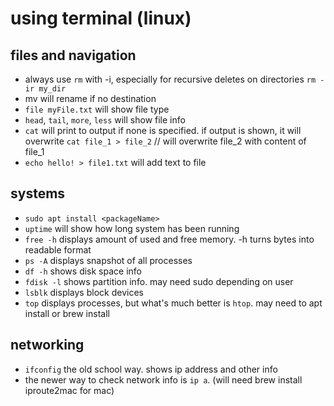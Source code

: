 # using terminal (linux)

## files and navigation

- always use `rm` with -i, especially for recursive deletes on directories `rm -ir my_dir` 
- mv will rename if no destination
- `file myFile.txt` will show file type
- `head`, `tail`, `more`, `less` will show file info
- `cat` will print to output if none is specified. if output is shown, it will overwrite `cat file_1 > file_2` // will overwrite file_2 with content of file_1
- `echo hello! > file1.txt` will add text to file

## systems

- `sudo apt install <packageName>` 
- `uptime` will show how long system has been running
- `free -h` displays amount of used and free memory. -h turns bytes into readable format
- `ps -A` displays snapshot of all processes
- `df -h` shows disk space info
- `fdisk -l` shows partition info. may need sudo depending on user
- `lsblk` displays block devices
- `top` displays processes, but what's much better is `htop`. may need to apt install or brew install

## networking

- `ifconfig` the old school way. shows ip address and other info
- the newer way to check network info is `ip a`. (will need brew install iproute2mac for mac)
